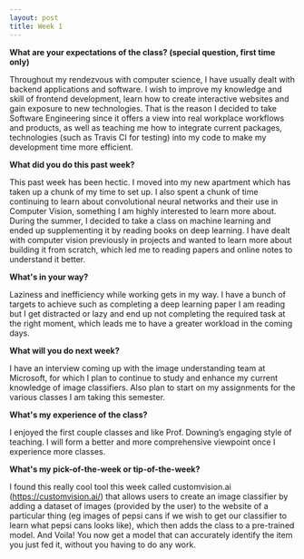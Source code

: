 ```yaml
---
layout: post
title: Week 1
---
```


**What are your expectations of the class? (special question, first time only)**

Throughout my rendezvous with computer science, I have usually dealt with backend applications and software. I wish to improve my knowledge and skill of frontend development, learn how to create interactive websites and gain exposure to new technologies. That is the reason I decided to take Software Engineering since it offers a view into real workplace workflows and products, as well as teaching me how to integrate current packages, technologies (such as Travis CI for testing) into my code to make my development time more efficient. 

**What did you do this past week?**

This past week has been hectic. I moved into my new apartment which has taken up a chunk of my time to set up. I also spent a chunk of time continuing to learn about convolutional neural networks and their use in Computer Vision, something I am highly interested to learn more about. During the summer, I decided to take a class on machine learning and ended up supplementing it by reading books on deep learning. I have dealt with computer vision previously in projects and wanted to learn more about building it from scratch, which led me to reading papers and online notes to understand it better.

**What's in your way?**

Laziness and inefficiency while working gets in my way. I have a bunch of targets to achieve such as completing a deep learning paper I am reading but I get distracted or lazy and end up not completing the required task at the right moment, which leads me to have a greater workload in the coming days.

**What will you do next week?**

I have an interview coming up with the image understanding team at Microsoft, for which I plan to continue to study and enhance my current knowledge of image classifiers. Also plan to start on my assignments for the various classes I am taking this semester.

**What's my experience of the class?**

I enjoyed the first couple classes and like Prof. Downing’s engaging style of teaching. I will form a better and more comprehensive viewpoint once I experience more classes.

**What's my pick-of-the-week or tip-of-the-week?**

I found this really cool tool this week called customvision.ai (https://customvision.ai/) that allows users to create an image classifier by adding a dataset of images (provided by the user) to the website of a particular thing (eg images of pepsi cans if we wish to get our classifier to learn what pepsi cans looks like), which then adds the class to a pre-trained model. And Voila! You now get a model that can accurately identify the item you just fed it, without you having to do any work.
